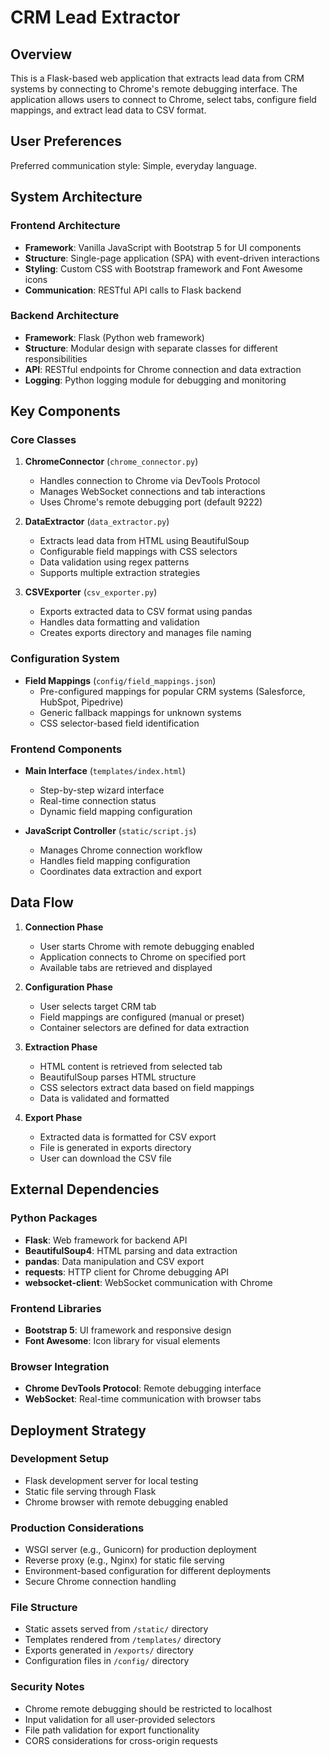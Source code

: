 # CRM Lead Extractor

## Overview

This is a Flask-based web application that extracts lead data from CRM systems by connecting to Chrome's remote debugging interface. The application allows users to connect to Chrome, select tabs, configure field mappings, and extract lead data to CSV format.

## User Preferences

Preferred communication style: Simple, everyday language.

## System Architecture

### Frontend Architecture
- **Framework**: Vanilla JavaScript with Bootstrap 5 for UI components
- **Structure**: Single-page application (SPA) with event-driven interactions
- **Styling**: Custom CSS with Bootstrap framework and Font Awesome icons
- **Communication**: RESTful API calls to Flask backend

### Backend Architecture
- **Framework**: Flask (Python web framework)
- **Structure**: Modular design with separate classes for different responsibilities
- **API**: RESTful endpoints for Chrome connection and data extraction
- **Logging**: Python logging module for debugging and monitoring

## Key Components

### Core Classes

1. **ChromeConnector** (`chrome_connector.py`)
   - Handles connection to Chrome via DevTools Protocol
   - Manages WebSocket connections and tab interactions
   - Uses Chrome's remote debugging port (default 9222)

2. **DataExtractor** (`data_extractor.py`)
   - Extracts lead data from HTML using BeautifulSoup
   - Configurable field mappings with CSS selectors
   - Data validation using regex patterns
   - Supports multiple extraction strategies

3. **CSVExporter** (`csv_exporter.py`)
   - Exports extracted data to CSV format using pandas
   - Handles data formatting and validation
   - Creates exports directory and manages file naming

### Configuration System

- **Field Mappings** (`config/field_mappings.json`)
  - Pre-configured mappings for popular CRM systems (Salesforce, HubSpot, Pipedrive)
  - Generic fallback mappings for unknown systems
  - CSS selector-based field identification

### Frontend Components

- **Main Interface** (`templates/index.html`)
  - Step-by-step wizard interface
  - Real-time connection status
  - Dynamic field mapping configuration

- **JavaScript Controller** (`static/script.js`)
  - Manages Chrome connection workflow
  - Handles field mapping configuration
  - Coordinates data extraction and export

## Data Flow

1. **Connection Phase**
   - User starts Chrome with remote debugging enabled
   - Application connects to Chrome on specified port
   - Available tabs are retrieved and displayed

2. **Configuration Phase**
   - User selects target CRM tab
   - Field mappings are configured (manual or preset)
   - Container selectors are defined for data extraction

3. **Extraction Phase**
   - HTML content is retrieved from selected tab
   - BeautifulSoup parses HTML structure
   - CSS selectors extract data based on field mappings
   - Data is validated and formatted

4. **Export Phase**
   - Extracted data is formatted for CSV export
   - File is generated in exports directory
   - User can download the CSV file

## External Dependencies

### Python Packages
- **Flask**: Web framework for backend API
- **BeautifulSoup4**: HTML parsing and data extraction
- **pandas**: Data manipulation and CSV export
- **requests**: HTTP client for Chrome debugging API
- **websocket-client**: WebSocket communication with Chrome

### Frontend Libraries
- **Bootstrap 5**: UI framework and responsive design
- **Font Awesome**: Icon library for visual elements

### Browser Integration
- **Chrome DevTools Protocol**: Remote debugging interface
- **WebSocket**: Real-time communication with browser tabs

## Deployment Strategy

### Development Setup
- Flask development server for local testing
- Static file serving through Flask
- Chrome browser with remote debugging enabled

### Production Considerations
- WSGI server (e.g., Gunicorn) for production deployment
- Reverse proxy (e.g., Nginx) for static file serving
- Environment-based configuration for different deployments
- Secure Chrome connection handling

### File Structure
- Static assets served from `/static/` directory
- Templates rendered from `/templates/` directory
- Exports generated in `/exports/` directory
- Configuration files in `/config/` directory

### Security Notes
- Chrome remote debugging should be restricted to localhost
- Input validation for all user-provided selectors
- File path validation for export functionality
- CORS considerations for cross-origin requests